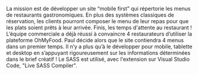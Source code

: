 La mission est de développer un site “mobile first” qui répertorie les menus de restaurants gastronomiques. 
En plus des systèmes classiques de réservation, les clients pourront composer le menu de leur repas pour que les plats soient prêts à leur arrivée. Finis, les temps d'attente au restaurant !
L’équipe commerciale a déjà réussi à convaincre 4 restaurateurs d’utiliser la plateforme OhMyFood. Paul décide alors que le site contiendra 4 menus dans un premier temps.
Il n’y a plus qu’à le développer pour mobile, tablette et desktop en s’appuyant rigoureusement sur les informations déterminées dans le brief créatif ! 
Le SASS est utilisé, avec l'extension sur Visual Studio Code, "Live SASS Compiler". 
